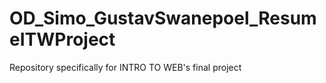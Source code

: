 # OD_Simo_GustavSwanepoel_ResumeITWProject
Repository specifically for INTRO TO WEB's final project
